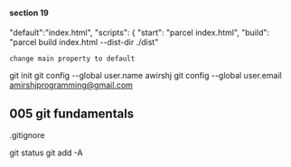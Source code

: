 #### section 19

"default":"index.html",
"scripts": {
"start": "parcel index.html",
"build": "parcel build index.html --dist-dir ./dist"

    change main property to default

git init
git config --global user.name awirshj
git config --global user.email amirshjprogramming@gmail.com

## 005 git fundamentals

.gitignore

git status
git add -A
